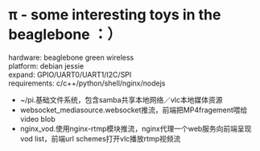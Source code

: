 π - some interesting toys in the beaglebone ：）
===

hardware: beaglebone green wireless   
platform: debian jessie   
expand: GPIO/UART0/UART1/I2C/SPI   
requirements: c/c++/python/shell/nginx/nodejs    

* ~/pi.基础文件系统，包含samba共享本地网络／vlc本地媒体资源
* websocket_mediasource.websocket推流，前端把MP4fragement喂给video blob
* nginx_vod.使用nginx-rtmp模块推流，nginx代理一个web服务向前端呈现vod list，前端url schemes打开vlc播放rtmp视频流